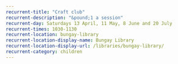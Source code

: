 ```yaml
---
recurrent-title: "Craft club"
recurrent-description: "&pound;1 a session"
recurrent-day: Saturdays 13 April, 11 May, 8 June and 20 July
recurrent-times: 1030-1130
recurrent-location: bungay-library
recurrent-location-display-name: Bungay Library
recurrent-location-display-url: /libraries/bungay-library/
recurrent-category: children
---
```

